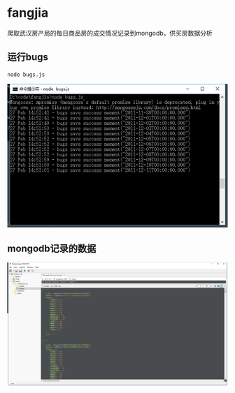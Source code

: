 # fangjia
爬取武汉房产局的每日商品房的成交情况记录到mongodb，供买房数据分析

## 运行bugs
```
node bugs.js
```
![](https://raw.githubusercontent.com/Kevalin/fangjia/master/imgs/bugs.png)

## mongodb记录的数据
![](https://raw.githubusercontent.com/Kevalin/fangjia/master/imgs/mongodb.png)